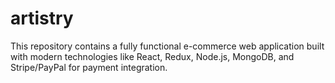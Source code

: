 # artistry
This repository contains a fully functional e-commerce web application built with modern technologies like React, Redux, Node.js, MongoDB, and Stripe/PayPal for payment integration.

